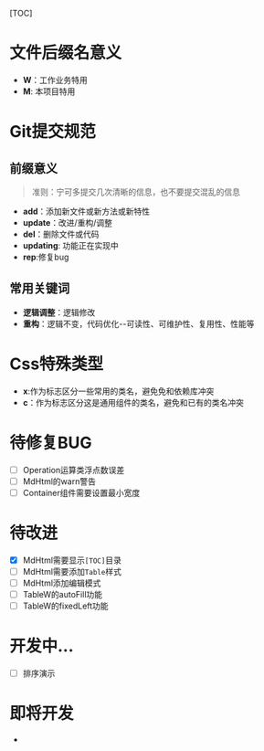 [TOC]

# 文件后缀名意义
- **W**：工作业务特用
- **M**: 本项目特用

# Git提交规范
## 前缀意义
> 准则：宁可多提交几次清晰的信息，也不要提交混乱的信息
- **add**：添加新文件或新方法或新特性
- **update**：改进/重构/调整
- **del**：删除文件或代码
- **updating**: 功能正在实现中
- **rep**:修复bug

## 常用关键词
- **逻辑调整**：逻辑修改
- **重构**：逻辑不变，代码优化--可读性、可维护性、复用性、性能等

# Css特殊类型
- **x**:作为标志区分一些常用的类名，避免免和依赖库冲突
- **c**：作为标志区分这是通用组件的类名，避免和已有的类名冲突

# 待修复BUG
- [ ] Operation运算类浮点数误差
- [ ] MdHtml的warn警告
- [ ] Container组件需要设置最小宽度

# 待改进
- [x] MdHtml需要显示`[TOC]`目录
- [ ] MdHtml需要添加`Table`样式
- [ ] MdHtml添加编辑模式
- [ ] TableW的autoFill功能
- [ ] TableW的fixedLeft功能

# 开发中...
- [ ] 排序演示

# 即将开发
- 

